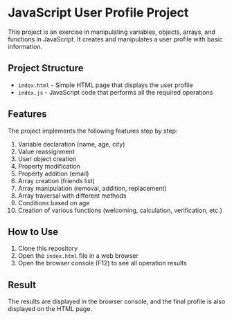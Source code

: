 # JavaScript User Profile Project

This project is an exercise in manipulating variables, objects, arrays, and functions in JavaScript. It creates and manipulates a user profile with basic information.

## Project Structure

- `index.html` - Simple HTML page that displays the user profile
- `index.js` - JavaScript code that performs all the required operations

## Features

The project implements the following features step by step:

1. Variable declaration (name, age, city)
2. Value reassignment
3. User object creation
4. Property modification
5. Property addition (email)
6. Array creation (friends list)
7. Array manipulation (removal, addition, replacement)
8. Array traversal with different methods
9. Conditions based on age
10. Creation of various functions (welcoming, calculation, verification, etc.)

## How to Use

1. Clone this repository
2. Open the `index.html` file in a web browser
3. Open the browser console (F12) to see all operation results

## Result

The results are displayed in the browser console, and the final profile is also displayed on the HTML page.
